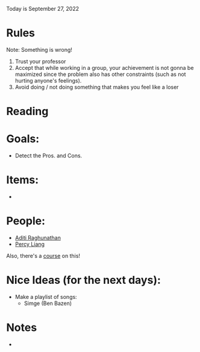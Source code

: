 Today is September 27, 2022
# Rules

Note: Something is wrong!

1. Trust your professor
2. Accept that while working in a group, your achievement is not gonna be maximized since the problem also has other constraints (such as not hurting anyone's feelings).
3. Avoid doing / not doing something that makes you feel like a loser
# Reading

# Goals:

- Detect the Pros. and Cons.

# Items:

- 

# People:
- [Aditi Raghunathan](https://scholar.google.com/citations?hl=en&user=Ch9iRwQAAAAJ&view_op=list_works&sortby=pubdate)
- [Percy Liang](https://scholar.google.com/citations?hl=en&user=pouyVyUAAAAJ&view_op=list_works&sortby=pubdate)

Also, there's a [course](https://sites.google.com/view/evalmodel) on this!

# Nice Ideas (for the next days):
- Make a playlist of songs:
  - Simge (Ben Bazen)

# Notes
- 
